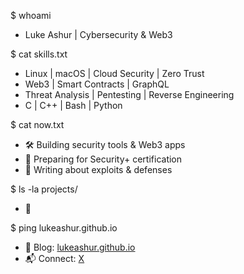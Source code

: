 $ whoami
- Luke Ashur | Cybersecurity & Web3

$ cat skills.txt
- Linux | macOS | Cloud Security | Zero Trust
- Web3 | Smart Contracts | GraphQL
- Threat Analysis | Pentesting | Reverse Engineering
- C | C++ | Bash | Python

$ cat now.txt
- 🛠 Building security tools & Web3 apps
- 🎯 Preparing for Security+ certification
- 📖 Writing about exploits & defenses

$ ls -la projects/
- 🔗

$ ping lukeashur.github.io
- 📢 Blog: [lukeashur.github.io](https://lukeashur.github.io)  
- 📬 Connect: [X](http://x.com/Luke_Ashur)

